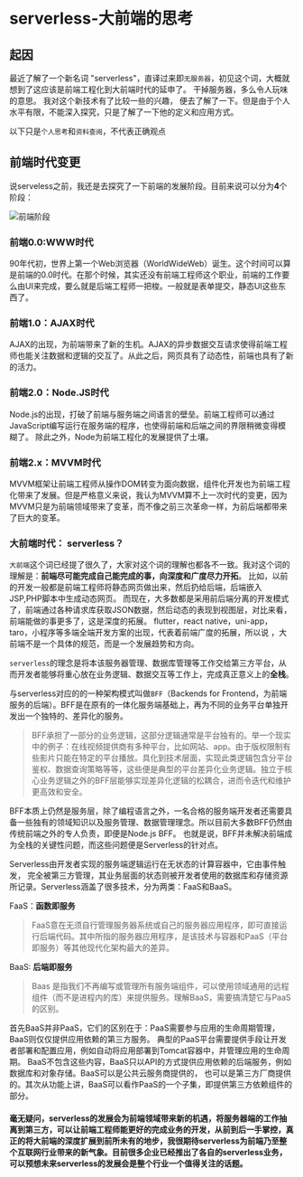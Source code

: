 # serverless-大前端的思考

## 起因

最近了解了一个新名词 "serverless"，直译过来即`无服务器`，初见这个词，大概就想到了这应该是前端工程化到大前端时代的延申了。 干掉服务器，多么令人玩味的意思。 我对这个新技术有了比较一些的兴趣，
便去了解了一下。但是由于个人水平有限，不能深入探究，只是了解了一下他的定义和应用方式。

以下只是`个人思考`和`资料查阅`，不代表正确观点

## 前端时代变更

说serveless之前，我还是去探究了一下前端的发展阶段。目前来说可以分为**4**个阶段：

![前端阶段](https://pic2.zhimg.com/80/v2-39e681384c57286255996fc51b051af9_720w.jpg)

### 前端0.0:WWW时代

90年代初，世界上第一个Web浏览器（WorldWideWeb）诞生。这个时间可以算是前端的0.0时代。在那个时候，其实还没有前端工程师这个职业，前端的工作要么由UI来完成，要么就是后端工程师一把梭。一般就是表单提交，静态UI这些东西了。

### 前端1.0：AJAX时代

AJAX的出现，为前端带来了新的生机。AJAX的异步数据交互请求使得前端工程师也能关注数据和逻辑的交互了。从此之后，网页具有了动态性，前端也具有了新的活力。

### 前端2.0：Node.JS时代

Node.js的出现，打破了前端与服务端之间语言的壁垒。前端工程师可以通过JavaScript编写运行在服务端的程序，也使得前端和后端之间的界限稍微变得模糊了。 除此之外，Node为前端工程化的发展提供了土壤。

### 前端2.x：MVVM时代

MVVM框架让前端工程师从操作DOM转变为面向数据，组件化开发也为前端工程化带来了发展。但是严格意义来说，我认为MVVM算不上一次时代的变更，因为MVVM只是为前端领域带来了变革，而不像之前三次革命一样，为前后端都带来了巨大的变革。

### 大前端时代： serverless？

`大前端`这个词已经提了很久了，大家对这个词的理解也都各不一致。我对这个词的理解是：**前端尽可能完成自己能完成的事，向深度和广度尽力开拓**。  比如，以前的开发一般都是前端工程师将静态网页做出来，然后扔给后端，后端嵌入JSP,PHP脚本中生成动态网页。
而现在，大多数都是采用前后端分离的开发模式了，前端通过各种请求库获取JSON数据，然后动态的表现到视图层，对比来看，前端能做的事更多了，这是深度的拓展。   flutter，react native，uni-app，taro，小程序等多端全端开发方案的出现，代表着前端广度的拓展，所以说
，大前端不是一个具体的规范，而是一个发展趋势和方向。

`serverless`的理念是将本该服务器管理、数据库管理等工作交给第三方平台，从而开发者能够将重心放在业务逻辑、数据交互等工作上，完成真正意义上的**全栈**。

与serverless对应的的一种架构模式叫做`BFF`（Backends for Frontend，为前端服务的后端）。BFF是在原有的一体化服务端基础上，再为不同的业务平台单独开发出一个独特的、差异化的服务。

>BFF承担了一部分的业务逻辑，这部分逻辑通常是平台独有的。举一个现实中的例子：在线视频提供商有多种平台，比如网站、app。由于版权限制有些影片只能在特定的平台播放。具化到技术层面，实现此类逻辑包含分平台鉴权、数据查询策略等等，这些便是典型的平台差异化业务逻辑。独立于核心业务逻辑之外的BFF层能够实现差异化逻辑的松耦合，进而令迭代和维护更高效和安全。

BFF本质上仍然是服务层，除了编程语言之外，一名合格的服务端开发者还需要具备一些独有的领域知识以及服务管理、数据管理理念。所以目前大多数BFF仍然由传统前端之外的专人负责，即便是Node.js BFF。
也就是说，BFF并未解决前端成为全栈的关键性问题，而这些问题便是Serverless的针对点。

Serverless由开发者实现的服务端逻辑运行在无状态的计算容器中，它由事件触发， 完全被第三方管理，其业务层面的状态则被开发者使用的数据库和存储资源所记录。Serverless涵盖了很多技术，分为两类：FaaS和BaaS。

FaaS：**函数即服务** 

> FaaS意在无须自行管理服务器系统或自己的服务器应用程序，即可直接运行后端代码。其中所指的服务器应用程序，是该技术与容器和PaaS（平台即服务）等其他现代化架构最大的差异。

BaaS: **后端即服务**

>  Baas 是指我们不再编写或管理所有服务端组件，可以使用领域通用的远程组件（而不是进程内的库）来提供服务。理解BaaS，需要搞清楚它与PaaS的区别。
 
  首先BaaS并非PaaS，它们的区别在于：PaaS需要参与应用的生命周期管理，BaaS则仅仅提供应用依赖的第三方服务。
  典型的PaaS平台需要提供手段让开发者部署和配置应用，例如自动将应用部署到Tomcat容器中，并管理应用的生命周期。
 BaaS不包含这些内容，BaaS只以API的方式提供应用依赖的后端服务，例如数据库和对象存储。BaaS可以是公共云服务商提供的，
 也可以是第三方厂商提供的。其次从功能上讲，BaaS可以看作PaaS的一个子集，即提供第三方依赖组件的部分。
 
 
 
#### 毫无疑问，serverless的发展会为前端领域带来新的机遇，将服务器端的工作抽离到第三方，可以让前端工程师能更好的完成业务的开发，从前到后一手掌控，真正的将大前端的深度扩展到前所未有的地步，我很期待serverless为前端乃至整个互联网行业带来的新气象。目前很多企业已经推出了各自的serverless业务，可以预想未来serverless的发展会是整个行业一个值得关注的话题。


